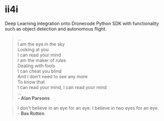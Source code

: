 # ii4i
Deep Learning integration onto Dronecode Python SDK with functionality such as object detection and autonomous flight.

>...  
>I am the eye in the sky  
>Looking at you  
>I can read your mind  
>I am the maker of rules  
>Dealing with fools  
>I can cheat you blind  
>And I don't need to see any more  
>To know that  
>I can read your mind, I can read your mind  
>...  
>\- **Alan Parsons**  

>I don't believe in an eye for an eye. I believe in two eyes for an eye.  
>\- **Bas Rutten**  
